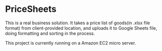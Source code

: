 # PriceSheets

This is a real business solution. It takes a price list of goods(in .xlsx file format) from client-provided location, and uploads it to Google Sheets file, doing formatting and sorting in the process.

This project is currently running on a Amazon EC2 micro server.